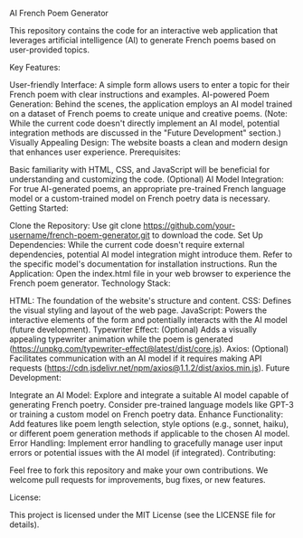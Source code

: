 AI French Poem Generator

This repository contains the code for an interactive web application that leverages artificial intelligence (AI) to generate French poems based on user-provided topics.

Key Features:

User-friendly Interface: A simple form allows users to enter a topic for their French poem with clear instructions and examples.
AI-powered Poem Generation: Behind the scenes, the application employs an AI model trained on a dataset of French poems to create unique and creative poems. (Note: While the current code doesn't directly implement an AI model, potential integration methods are discussed in the "Future Development" section.)
Visually Appealing Design: The website boasts a clean and modern design that enhances user experience.
Prerequisites:

Basic familiarity with HTML, CSS, and JavaScript will be beneficial for understanding and customizing the code.
(Optional) AI Model Integration: For true AI-generated poems, an appropriate pre-trained French language model or a custom-trained model on French poetry data is necessary.
Getting Started:

Clone the Repository: Use git clone https://github.com/your-username/french-poem-generator.git to download the code.
Set Up Dependencies: While the current code doesn't require external dependencies, potential AI model integration might introduce them. Refer to the specific model's documentation for installation instructions.
Run the Application: Open the index.html file in your web browser to experience the French poem generator.
Technology Stack:

HTML: The foundation of the website's structure and content.
CSS: Defines the visual styling and layout of the web page.
JavaScript: Powers the interactive elements of the form and potentially interacts with the AI model (future development).
Typewriter Effect: (Optional) Adds a visually appealing typewriter animation while the poem is generated (https://unpkg.com/typewriter-effect@latest/dist/core.js).
Axios: (Optional) Facilitates communication with an AI model if it requires making API requests (https://cdn.jsdelivr.net/npm/axios@1.1.2/dist/axios.min.js).
Future Development:

Integrate an AI Model: Explore and integrate a suitable AI model capable of generating French poetry. Consider pre-trained language models like GPT-3 or training a custom model on French poetry data.
Enhance Functionality: Add features like poem length selection, style options (e.g., sonnet, haiku), or different poem generation methods if applicable to the chosen AI model.
Error Handling: Implement error handling to gracefully manage user input errors or potential issues with the AI model (if integrated).
Contributing:

Feel free to fork this repository and make your own contributions. We welcome pull requests for improvements, bug fixes, or new features.

License:

This project is licensed under the MIT License (see the LICENSE file for details). 


